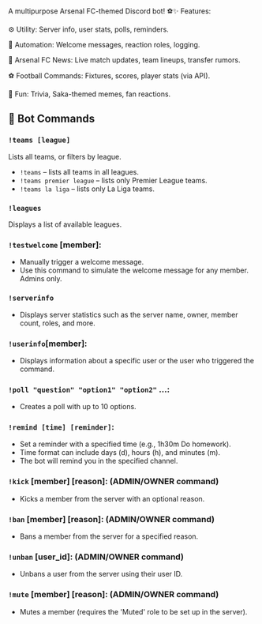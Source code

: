 A multipurpose Arsenal FC-themed Discord bot! ⚽✨ Features:

⚙️ Utility: Server info, user stats, polls, reminders.

🤖 Automation: Welcome messages, reaction roles, logging.

🔴 Arsenal FC News: Live match updates, team lineups, transfer rumors.

⚽ Football Commands: Fixtures, scores, player stats (via API).

🎉 Fun: Trivia, Saka-themed memes, fan reactions.

## 🤖 Bot Commands

### `!teams [league]`
Lists all teams, or filters by league.

- `!teams` – lists all teams in all leagues.
- `!teams premier league` – lists only Premier League teams.
- `!teams la liga` – lists only La Liga teams.

### `!leagues`
Displays a list of available leagues.


### `!testwelcome` [member]: 
- Manually trigger a welcome message.
- Use this command to simulate the welcome message for any member. Admins only.

### `!serverinfo`
- Displays server statistics such as the server name, owner, member count, roles, and more.

### `!userinfo`[member]:
- Displays information about a specific user or the user who triggered the command.

### `!poll "question" "option1" "option2"` ...:
- Creates a poll with up to 10 options.

### `!remind [time] [reminder]`:  
- Set a reminder with a specified time (e.g., 1h30m Do homework).
- Time format can include days (d), hours (h), and minutes (m).
- The bot will remind you in the specified channel.

### `!kick` [member] [reason]:  (ADMIN/OWNER command)
- Kicks a member from the server with an optional reason.

### `!ban` [member] [reason]:   (ADMIN/OWNER command)
- Bans a member from the server for a specified reason.

### `!unban` [user_id]:   (ADMIN/OWNER command)
- Unbans a user from the server using their user ID.

### `!mute` [member] [reason]:  (ADMIN/OWNER command)
- Mutes a member (requires the 'Muted' role to be set up in the server).

